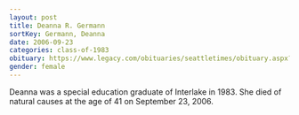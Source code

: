 ```yaml
---
layout: post
title: Deanna R. Germann
sortKey: Germann, Deanna
date: 2006-09-23
categories: class-of-1983
obituary: https://www.legacy.com/obituaries/seattletimes/obituary.aspx?n=Deanna-Germann&pid=19374601
gender: female
---
```

Deanna was a special education graduate of Interlake in 1983. She died of natural causes at the age of 41 on September 23, 2006.
